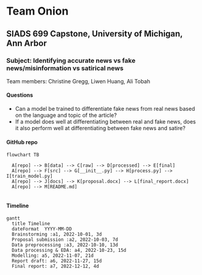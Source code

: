 # Team Onion
## SIADS 699 Capstone, University of Michigan, Ann Arbor
### Subject: Identifying accurate news vs fake news/misinformation vs satirical news

Team members: Christine Gregg, Liwen Huang, Ali Tobah 

#### Questions
* Can a model be trained to differentiate fake news from real news based on the language and topic of the article?
* If a model does well at differentiating between real and fake news, does it also perform well at differentiating between fake news and satire?

#### GitHub repo
```mermaid
flowchart TB

  A[repo] --> B[data] --> C[raw] --> D[processed] --> E[final]
  A[repo] --> F[src] --> G[__init__.py] --> H[process.py] --> I[train_model.py]
  A[repo] --> J[docs] --> K[proposal.docx] --> L[final_report.docx]
  A[repo] --> M[README.md]
  
```
#### Timeline
```mermaid
gantt
  title Timeline
  dateFormat  YYYY-MM-DD
  Brainstorming :a1, 2022-10-01, 3d
  Proposal submission :a2, 2022-10-03, 7d
  Data preprocessing :a3, 2022-10-10, 13d
  Data processing & EDA: a4, 2022-10-23, 15d
  Modelling: a5, 2022-11-07, 21d
  Report draft: a6, 2022-11-27, 15d
  Final report: a7, 2022-12-12, 4d
  
  
```
